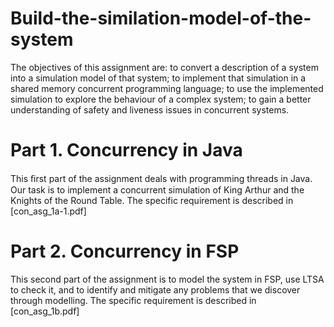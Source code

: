 # Build-the-similation-model-of-the-system

The objectives of this assignment are: to convert a description of a system into a simulation model of that system; to implement that simulation in a shared memory concurrent programming language; to use the implemented simulation to explore the behaviour of a complex system; to gain a better understanding of safety and liveness issues in concurrent systems.

# Part 1. Concurrency in Java
This ﬁrst part of the assignment deals with programming threads in Java. Our task is to implement a concurrent simulation of King Arthur and the Knights of the Round Table. The specific requirement is described in [con_asg_1a-1.pdf]

# Part 2. Concurrency in FSP
This second part of the assignment is to model the system in FSP, use LTSA to check it, and to identify and mitigate any problems that we discover through modelling. The specific requirement is described in [con_asg_1b.pdf]
